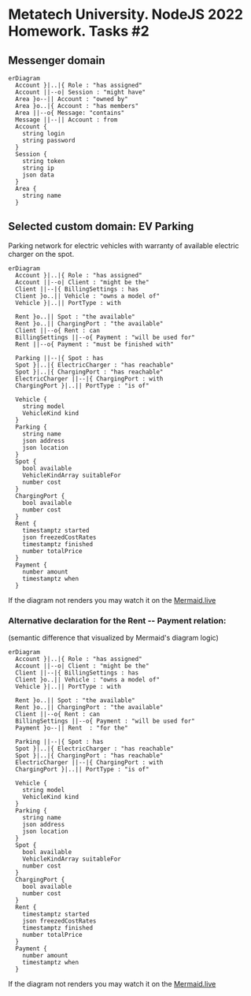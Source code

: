 # Metatech University. NodeJS 2022 Homework. Tasks #2

## Messenger domain
```mermaid
erDiagram
  Account }|..|{ Role : "has assigned"
  Account ||--o| Session : "might have"
  Area }o--|| Account : "owned by"
  Area }o..|{ Account : "has members"
  Area ||--o{ Message: "contains"
  Message ||--|| Account : from
  Account {
    string login
    string password
  }
  Session {
    string token
    string ip
    json data
  }
  Area {
    string name
  }
```

## Selected custom domain: EV Parking
Parking network for electric vehicles with warranty of available electric charger on the spot.

```mermaid
erDiagram
  Account }|..|{ Role : "has assigned"
  Account ||--o| Client : "might be the"
  Client ||--|{ BillingSettings : has
  Client }o..|| Vehicle : "owns a model of"
  Vehicle }|..|| PortType : with

  Rent }o..|| Spot : "the available"
  Rent }o..|| ChargingPort : "the available"
  Client ||--o{ Rent : can
  BillingSettings ||--o{ Payment : "will be used for"
  Rent ||--o{ Payment : "must be finished with"

  Parking ||--|{ Spot : has
  Spot }|..|{ ElectricCharger : "has reachable"
  Spot }|..|{ ChargingPort : "has reachable"
  ElectricCharger ||--|{ ChargingPort : with
  ChargingPort }|..|| PortType : "is of"

  Vehicle {
    string model
    VehicleKind kind
  }
  Parking {
    string name
    json address
    json location
  }
  Spot {
    bool available
    VehicleKindArray suitableFor
    number cost
  }
  ChargingPort {
    bool available
    number cost
  }
  Rent {
    timestamptz started
    json freezedCostRates
    timestamptz finished
    number totalPrice
  }
  Payment {
    number amount
    timestamptz when
  }
```

If the diagram not renders you may watch it on the [Mermaid.live](https://mermaid.live/edit#pako:eNp9VMuOGjEQ_BXLZxaFRNqs5rYhm0sUCUGUQ8SlGTeMN34g2xMCM_x72h7DmkciDiPbVdXdVcYdr61AXnF0nyVsHOilYey5rm1rAjv243HfsblVyCq25A14Bt7LjUGx5CWy7x8ebM-mSiKtIlbLTRPYCllocMDmwwgl0U9SKWk2CwyBPp44pF7AjpZq9-wHNrLO5e3OUH2mqWPF7HpQPQFSrz2bWRe-77eRsJOhWZqImReCi60dGqS-GPwGqWClcoclbtqA21BnUfBf-GIi2w3sitWQal7Pl0Ez2OuTRTuCRIdaj4KtrSuauIPWrU9-rqWRviFGmo8PE87A_aIyJ3PzkNnRtMpZviisg5N1Gg_dOVaHUDdvk5WUGyfu4K9lcx9X1CERdrl9G9ySS5_zLRPu4oIxT3Vo0nQLhp0M-CqNYOSCiLvH0pVLpgGNw8art4aBEA69L3aUrSFIa846yY0ssrJWFffguoFn52DPfCtDPP5CoSaEafWKbKmtD2fVCxf-o36Pmy5J5gSp0QfQ23CgEcEFFMUwa4d4QDEl9hwC-lvO6UJdVAs2gJpRoli4OVzG7gIIOj4At6q7BgcD-YhrdBqkoGcmcdN_iTLgMWpBGcWkIw7aYBd7U_MquBZHvN0Kajk_TLxag_K0uwXDq47_4dXk6f346ePj5MPj6Tfie169O474wVpiTEYchQzWfRteufTYJYWf6TyWOf4Fl8uyag)

### Alternative declaration for the Rent -- Payment relation:
(semantic difference that visualized by Mermaid's diagram logic)

```mermaid
erDiagram
  Account }|..|{ Role : "has assigned"
  Account ||--o| Client : "might be the"
  Client ||--|{ BillingSettings : has
  Client }o..|| Vehicle : "owns a model of"
  Vehicle }|..|| PortType : with

  Rent }o..|| Spot : "the available"
  Rent }o..|| ChargingPort : "the available"
  Client ||--o{ Rent : can
  BillingSettings ||--o{ Payment : "will be used for"
  Payment }o--|| Rent  : "for the"

  Parking ||--|{ Spot : has
  Spot }|..|{ ElectricCharger : "has reachable"
  Spot }|..|{ ChargingPort : "has reachable"
  ElectricCharger ||--|{ ChargingPort : with
  ChargingPort }|..|| PortType : "is of"

  Vehicle {
    string model
    VehicleKind kind
  }
  Parking {
    string name
    json address
    json location
  }
  Spot {
    bool available
    VehicleKindArray suitableFor
    number cost
  }
  ChargingPort {
    bool available
    number cost
  }
  Rent {
    timestamptz started
    json freezedCostRates
    timestamptz finished
    number totalPrice
  }
  Payment {
    number amount
    timestamptz when
  }
```

If the diagram not renders you may watch it on the [Mermaid.live](https://mermaid.live/edit#pako:eNp9VF2P2jAQ_CuWnznEHfSul7crbV-qSgiqPlS8GHshbhMb2U4pJPnvXX-EM3AtUoSymZndnUncUq4F0IKC-SjZzrB6rQh54Vw3ypG-G4-7lix1BaQga1oyS5i1cqdArGmO7Lq7O92ReSUB7zy2lrvSkQ0QV0LEpoceiqIfZFVJtVuBc_hnkYPqGazX2Lsj36GUPLXXB4X9SY0TV0Rvo-oACLN2ZKGN-3bce8JBunKtPGaZCa72Og6IcxH2m8mKbao0YY6bl8zscDIv-C98tpFuI7sgnIWe1_sl0IId68GiA0K8Q40FQbbaRNEB0Wv0qYuqAY6IwcyIM79QefAz7ZVMDHcpvk8VcGckDxuBOSdpgPHydZmccrP8G_hr2TTHFTWGQC7Lt1mtqbQp0jzU1t8QYrEPbhqCj5UE-CKVIOiC8NU-d-WSqVgNsfDTakWYEAaszSqV5sxJrc46wY0kstG6yqK_HuDFGHYktpHOP_6MOQaEauoN2sK1dWfVCxf-o_4WN7wIieNkDdaxeu9OuCIzDkS2zNYAnEDMkb1kDuwtZyuVtOVASt2cdqxaYKKQuRnfxfYCyGr_zd-qHkqIBtIRrcHUTAo8WQI3fD6YAfVRC8zIJ-1xrHF6dVScFs40MKLNXuDI6SwainumaNHSP7SY3j-O8Xp4P51MJo-z6fOIHmkx6Uf0pDXiJ-Pn-Ht69zB7mk3vZyMKQjptvsZzLhx3QfFHIPgG_V8ES7A9)
